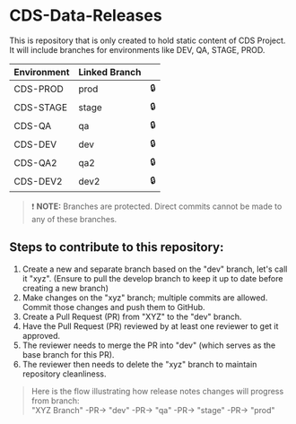 # CDS-Data-Releases

This is repository that is only created to hold static content of CDS Project. It will include branches for environments like DEV, QA, STAGE, PROD. 

| Environment | Linked Branch |  |
|-------------|---------------|--|
| CDS-PROD    | prod          |🔒|
| CDS-STAGE   | stage         |🔒|
| CDS-QA      | qa            |🔒|
| CDS-DEV     | dev           |🔒|
| CDS-QA2     | qa2           |🔒|
| CDS-DEV2    | dev2          |🔒|

> ❗ **NOTE:** Branches are protected. Direct commits cannot be made to any of these branches.

## Steps to contribute to this repository:

1. Create a new and separate branch based on the "dev" branch, let's call it "xyz". (Ensure to pull the develop branch to keep it up to date before creating a new branch)
2. Make changes on the "xyz" branch; multiple commits are allowed. Commit those changes and push them to GitHub.
3. Create a Pull Request (PR) from "XYZ" to the "dev" branch.
4. Have the Pull Request (PR) reviewed by at least one reviewer to get it approved.
5. The reviewer needs to merge the PR into "dev" (which serves as the base branch for this PR).
6. The reviewer then needs to delete the "xyz" branch to maintain repository cleanliness.

> Here is the flow illustrating how release notes changes will progress from branch: <br />
"XYZ Branch" -PR-> "dev" -PR-> "qa" -PR-> "stage" -PR-> "prod"
